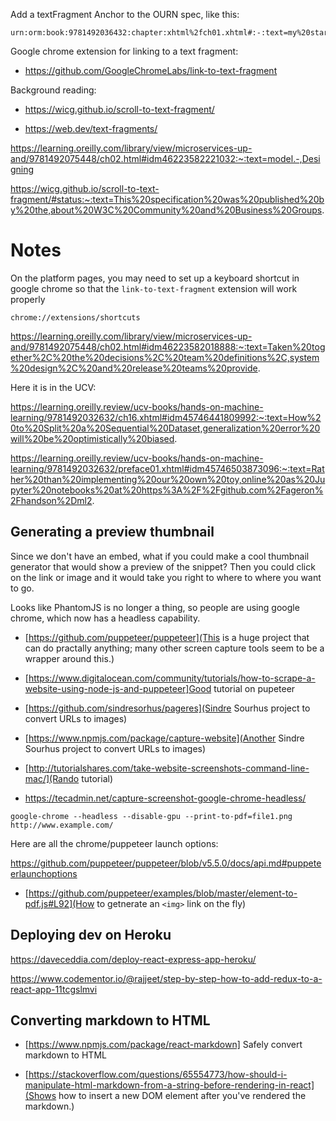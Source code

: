 Add a textFragment Anchor to the OURN spec, like this:

```
urn:orm:book:9781492036432:chapter:xhtml%2fch01.xhtml#:-:text=my%20starting%20search%term,my%20end20term
```

Google chrome extension for linking to a text fragment:

- https://github.com/GoogleChromeLabs/link-to-text-fragment

Background reading:

- https://wicg.github.io/scroll-to-text-fragment/

- https://web.dev/text-fragments/

https://learning.oreilly.com/library/view/microservices-up-and/9781492075448/ch02.html#idm46223582221032:~:text=model.-,Designing

https://wicg.github.io/scroll-to-text-fragment/#status:~:text=This%20specification%20was%20published%20by%20the,about%20W3C%20Community%20and%20Business%20Groups.

# Notes

On the platform pages, you may need to set up a keyboard shortcut in google chrome so that the `link-to-text-fragment` extension will work properly

```
chrome://extensions/shortcuts
```

https://learning.oreilly.com/library/view/microservices-up-and/9781492075448/ch02.html#idm46223582018888:~:text=Taken%20together%2C%20the%20decisions%2C%20team%20definitions%2C,system%20design%2C%20and%20release%20teams%20provide.

Here it is in the UCV:

https://learning.oreilly.review/ucv-books/hands-on-machine-learning/9781492032632/ch16.xhtml#idm45746441809992:~:text=How%20to%20Split%20a%20Sequential%20Dataset,generalization%20error%20will%20be%20optimistically%20biased.

https://learning.oreilly.review/ucv-books/hands-on-machine-learning/9781492032632/preface01.xhtml#idm45746503873096:~:text=Rather%20than%20implementing%20our%20own%20toy,online%20as%20Jupyter%20notebooks%20at%20https%3A%2F%2Fgithub.com%2Fageron%2Fhandson%2Dml2.

## Generating a preview thumbnail

Since we don't have an embed, what if you could make a cool thumbnail generator that would show a preview of the snippet? Then you could click on the link or image and it would take you right to where to where you want to go.

Looks like PhantomJS is no longer a thing, so people are using google chrome, which now has a headless capability.

- [https://github.com/puppeteer/puppeteer](This is a huge project that can do practally anything; many other screen capture tools seem to be a wrapper around this.)

- [https://www.digitalocean.com/community/tutorials/how-to-scrape-a-website-using-node-js-and-puppeteer]Good tutorial on pupeteer

- [https://github.com/sindresorhus/pageres](Sindre Sourhus project to convert URLs to images)

- [https://www.npmjs.com/package/capture-website](Another Sindre Sourhus project to convert URLs to images)

- [http://tutorialshares.com/take-website-screenshots-command-line-mac/](Rando tutorial)

- https://tecadmin.net/capture-screenshot-google-chrome-headless/

```
google-chrome --headless --disable-gpu --print-to-pdf=file1.png http://www.example.com/
```

Here are all the chrome/puppeteer launch options:

https://github.com/puppeteer/puppeteer/blob/v5.5.0/docs/api.md#puppeteerlaunchoptions

- [https://github.com/puppeteer/examples/blob/master/element-to-pdf.js#L92](How to getnerate an `<img>` link on the fly)

## Deploying dev on Heroku

https://daveceddia.com/deploy-react-express-app-heroku/

https://www.codementor.io/@rajjeet/step-by-step-how-to-add-redux-to-a-react-app-11tcgslmvi

## Converting markdown to HTML

- [https://www.npmjs.com/package/react-markdown] Safely convert markdown to HTML

- [https://stackoverflow.com/questions/65554773/how-should-i-manipulate-html-markdown-from-a-string-before-rendering-in-react](Shows how to insert a new DOM element after you've rendered the markdown.)
